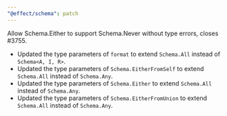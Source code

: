 ```yaml
---
"@effect/schema": patch
---
```


Allow Schema.Either to support Schema.Never without type errors, closes #3755.

- Updated the type parameters of `format` to extend `Schema.All` instead of `Schema<A, I, R>`.
- Updated the type parameters of `Schema.EitherFromSelf` to extend `Schema.All` instead of `Schema.Any`.
- Updated the type parameters of `Schema.Either` to extend `Schema.All` instead of `Schema.Any`.
- Updated the type parameters of `Schema.EitherFromUnion` to extend `Schema.All` instead of `Schema.Any`.
